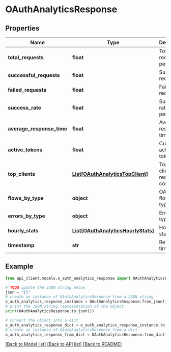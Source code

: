 # OAuthAnalyticsResponse


## Properties

Name | Type | Description | Notes
------------ | ------------- | ------------- | -------------
**total_requests** | **float** | Total requests in period | 
**successful_requests** | **float** | Successful requests | 
**failed_requests** | **float** | Failed requests | 
**success_rate** | **float** | Success rate percentage | 
**average_response_time** | **float** | Average response time in ms | 
**active_tokens** | **float** | Currently active tokens | 
**top_clients** | [**List[OAuthAnalyticsTopClient]**](OAuthAnalyticsTopClient.md) | Top OAuth clients by request count | 
**flows_by_type** | **object** | OAuth flows by type | 
**errors_by_type** | **object** | Errors by type | 
**hourly_stats** | [**List[OAuthAnalyticsHourlyStats]**](OAuthAnalyticsHourlyStats.md) | Hourly statistics | 
**timestamp** | **str** | Response timestamp | 

## Example

```python
from api_client.models.o_auth_analytics_response import OAuthAnalyticsResponse

# TODO update the JSON string below
json = "{}"
# create an instance of OAuthAnalyticsResponse from a JSON string
o_auth_analytics_response_instance = OAuthAnalyticsResponse.from_json(json)
# print the JSON string representation of the object
print(OAuthAnalyticsResponse.to_json())

# convert the object into a dict
o_auth_analytics_response_dict = o_auth_analytics_response_instance.to_dict()
# create an instance of OAuthAnalyticsResponse from a dict
o_auth_analytics_response_from_dict = OAuthAnalyticsResponse.from_dict(o_auth_analytics_response_dict)
```
[[Back to Model list]](../README.md#documentation-for-models) [[Back to API list]](../README.md#documentation-for-api-endpoints) [[Back to README]](../README.md)



